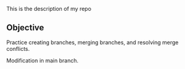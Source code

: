 This is the description of my repo

## Objective
Practice creating branches, merging branches, and resolving merge conflicts.

Modification in main branch.
